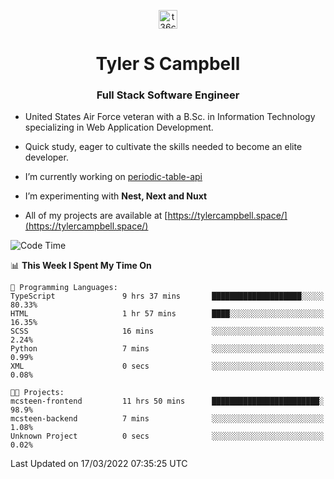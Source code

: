 <p align="center">
<a href="https://www.linkedin.com/in/t36campbell" target="blank"><img align="center" src="https://ik.imagekit.io/t36campbell/Portfolio/linkedin.png.original_m8bbGgPh6.png" alt="t36campbell" height="30" width="30" /></a>
</p>
<h1 align="center">Tyler S Campbell</h1>
<h3 align="center">Full Stack Software Engineer</h3>

* United States Air Force veteran with a B.Sc. in Information Technology specializing in Web Application Development. 

* Quick study, eager to cultivate the skills needed to become an elite developer.

* I’m currently working on [periodic-table-api](https://github.com/t36campbell/periodic-table-api)

* I’m experimenting with **Nest, Next and Nuxt**

* All of my projects are available at [https://tylercampbell.space/](https://tylercampbell.space/)

<!--START_SECTION:waka-->
![Code Time](http://img.shields.io/badge/Code%20Time-1%2C503%20hrs%2013%20mins-blue)

📊 **This Week I Spent My Time On** 

```text
💬 Programming Languages: 
TypeScript               9 hrs 37 mins       ████████████████████░░░░░   80.33% 
HTML                     1 hr 57 mins        ████░░░░░░░░░░░░░░░░░░░░░   16.35% 
SCSS                     16 mins             ░░░░░░░░░░░░░░░░░░░░░░░░░   2.24% 
Python                   7 mins              ░░░░░░░░░░░░░░░░░░░░░░░░░   0.99% 
XML                      0 secs              ░░░░░░░░░░░░░░░░░░░░░░░░░   0.08%

🐱‍💻 Projects: 
mcsteen-frontend         11 hrs 50 mins      ████████████████████████░   98.9% 
mcsteen-backend          7 mins              ░░░░░░░░░░░░░░░░░░░░░░░░░   1.08% 
Unknown Project          0 secs              ░░░░░░░░░░░░░░░░░░░░░░░░░   0.02%

```


 Last Updated on 17/03/2022 07:35:25 UTC
<!--END_SECTION:waka-->
